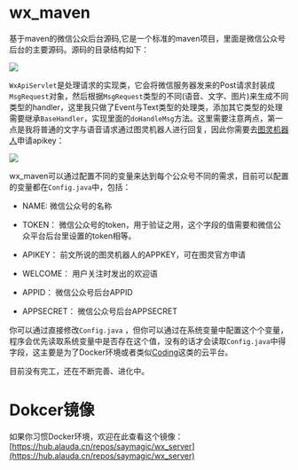 # wx_maven

基于maven的微信公众后台源码,它是一个标准的maven项目，里面是微信公众号后台的主要源码。源码的目录结构如下：

![](http://cdn.saymagic.cn/o_19uc63k641h0t1b7j1u2t16vn674e.png)

`WxApiServlet`是处理请求的实现类，它会将微信服务器发来的Post请求封装成 `MsgRequest`对象，然后根据`MsgRequest`类型的不同(语音、文字、图片)来生成不同类型的handler，这里我只做了Event与Text类型的处理类，添加其它类型的处理需要继承`BaseHandler`，实现里面的`doHandleMsg`方法。这里需要注意两点，第一点是我将普通的文字与语音请求通过图灵机器人进行回复，因此你需要去[图灵机器人](http://www.tuling123.com/openapi/record.do?channel=14791)申请apikey：

![](http://cdn.saymagic.cn/o_19uc6geo1pgco0n1tj22no467o.png)

wx_maven可以通过配置不同的变量来达到每个公众号不同的需求，目前可以配置的变量都在`Config.java`中，包括：

* NAME: 微信公众号的名称

* TOKEN： 微信公众号的token，用于验证之用，这个字段的值需要和微信公众平台后台里设置的token相等。

* APIKEY： 前文所说的图灵机器人的APPKEY，可在图灵官方申请

* WELCOME： 用户关注时发出的欢迎语

* APPID： 微信公众号后台APPID

* APPSECRET： 微信公众号后台APPSECRET

你可以通过直接修改`Config.java` ，但你可以通过在系统变量中配置这个个变量，程序会优先读取系统变量中是否存在这个值，没有的话才会读取`Config.java`中得字段，这主要是为了Docker环境或者类似[Coding](http://coding.net)这类的云平台。

目前没有完工，还在不断完善、进化中。

# Dokcer镜像

如果你习惯Docker环境，欢迎在此查看这个镜像：[https://hub.alauda.cn/repos/saymagic/wx_server](https://hub.alauda.cn/repos/saymagic/wx_server)
